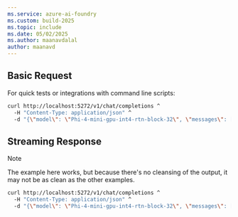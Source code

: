 ```yaml
---
ms.service: azure-ai-foundry
ms.custom: build-2025
ms.topic: include
ms.date: 05/02/2025
ms.author: maanavdalal
author: maanavd
---
```


## Basic Request

For quick tests or integrations with command line scripts:

```bash
curl http://localhost:5272/v1/chat/completions ^
  -H "Content-Type: application/json" ^
  -d "{\"model\": \"Phi-4-mini-gpu-int4-rtn-block-32\", \"messages\": [{\"role\": \"user\", \"content\": \"Tell me a short story\"}]}"
```

## Streaming Response

> [!NOTE]
> The example here works, but because there's no cleansing of the output, it may not be as clean as the other examples.

```bash
curl http://localhost:5272/v1/chat/completions ^
  -H "Content-Type: application/json" ^
  -d "{\"model\": \"Phi-4-mini-gpu-int4-rtn-block-32\", \"messages\": [{\"role\": \"user\", \"content\": \"Tell me a short story\"}], \"stream\": true}"
```

